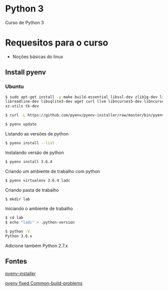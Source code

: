 # Python 3

Curso de Python 3

# Requesitos para o curso
 - Noções básicas do linux

## Install pyenv

### Ubuntu

```bash
$ sudo apt-get install -y make build-essential libssl-dev zlib1g-dev libbz2-dev \
libreadline-dev libsqlite3-dev wget curl llvm libncurses5-dev libncursesw5-dev \
xz-utils tk-dev
```

```bash
$ curl -L https://github.com/pyenv/pyenv-installer/raw/master/bin/pyenv-installer | bash
```

```bash
$ pyenv update
```

Listando as versões de python

```bash
$ pyenv install --list
```

Instalando versão de python

```bash
$ pyenv install 3.6.4
```

Criando um ambiente de trabalho com python

```bash
$ pyenv virtualenv 3.6.4 ladc
```

Criando pasta de trabalho

```bash
$ mkdir lab
```

Iniciando o ambiente de trabalho

```bash
$ cd lab
$ echo "ladc" > .python-version
```

```bash
$ python -V
Python 3.6.x
```

Adicione também Python 2.7.x

## Fontes

[pyenv-installer](https://github.com/pyenv/pyenv-installer)

[pyenv fixed Common-build-problems](https://github.com/pyenv/pyenv/wiki/Common-build-problems)

